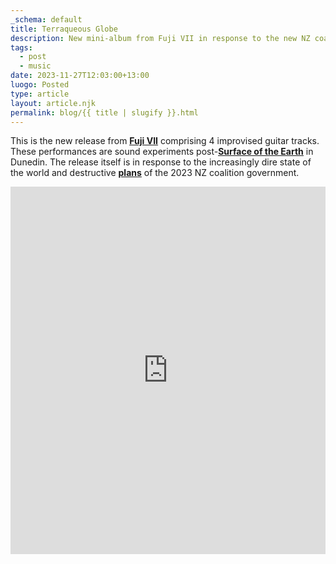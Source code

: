 ```yaml
---
_schema: default
title: Terraqueous Globe
description: New mini-album from Fuji VII in response to the new NZ coalition government.
tags:
  - post
  - music
date: 2023-11-27T12:03:00+13:00
luogo: Posted
type: article
layout: article.njk
permalink: blog/{{ title | slugify }}.html
---
```

This is the new release from <a title="Fuji VII Terraqueous Globe min-album" target="_blank" rel="noopener" href="https://fujivii.bandcamp.com/album/terraqueous-globe"><strong><u>Fuji VII</u></strong></a> comprising 4 improvised guitar tracks. These performances are sound experiments post-<a title="Surface of the Earth playing live at Lines of Flight 2023" target="_blank" rel="noopener" href="https://dunedinsound.com/gigs/lines-of-flight-2023-show-2/#surface_of_the_earth"><strong><u>Surface of the Earth</u></strong></a> in Dunedin. The release itself is in response to the increasingly dire state of the world and destructive <a title="John Campbell's take on the new coalition government" target="_blank" rel="noopener" href="https://www.1news.co.nz/2023/11/25/john-campbell-i-hoped-to-be-surprised-actually-im-amazed/"><strong><u>plans</u></strong></a> of the 2023 NZ coalition government.

<iframe id="bandcamp" style="border: 0; width: 100%; height: 588px;" src="https://bandcamp.com/EmbeddedPlayer/album=2180942122/size=large/bgcol=ffffff/linkcol=333333/transparent=true/" seamless><a href="https://fujivii.bandcamp.com/album/terraqueous-globe">Terraqueous Globe by Fuji VII</a></iframe>